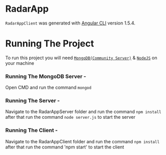 # RadarApp

`RadarAppClient` was generated with [Angular CLI](https://github.com/angular/angular-cli) version 1.5.4.

# Running The Project

To run this project you will need [`MongoDB(Community Server)`](https://www.mongodb.com/download-center?jmp=nav#community) & [`NodeJS`](https://nodejs.org/en/) on your machine

### Running The MongoDB Server - 
Open CMD and run the command `mongod`

### Running The Server -
Navigate to the RadarAppServer folder and run the command `npm install` after that run the command `node server.js` to start the server

### Running The Client - 
Navigate to the RadarAppClient folder and run the command `npm install` after that run the command 'npm start' to start the client





